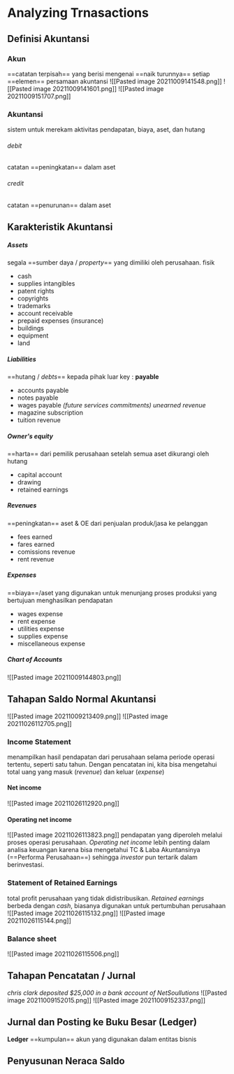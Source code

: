 # Analyzing Trnasactions

## Definisi Akuntansi
### Akun
==catatan terpisah== yang berisi mengenai ==naik turunnya== setiap ==elemen== persamaan akuntansi
![[Pasted image 20211009141548.png]]
![[Pasted image 20211009141601.png]]
![[Pasted image 20211009151707.png]]

### Akuntansi
sistem untuk merekam aktivitas pendapatan, biaya, aset, dan hutang

###### debit
catatan ==peningkatan== dalam aset
###### credit
catatan ==penurunan== dalam aset


## Karakteristik Akuntansi
##### Assets
segala ==sumber daya / *property*== yang dimiliki oleh perusahaan.
fisik
- cash
-  supplies
intangibles 
- patent rights
- copyrights
- trademarks
- account receivable
- prepaid expenses (insurance)
- buildings
- equipment
- land


##### Liabilities
==hutang / *debts*== kepada pihak luar
key : **payable**
- accounts payable 
- notes payable
- wages payable
*(future services commitments) unearned revenue*
- magazine subscription 
- tuition revenue

##### Owner's equity 
==harta== dari pemilik perusahaan setelah semua aset dikurangi oleh hutang
- capital account 
- drawing
- retained earnings

##### Revenues
==peningkatan== aset & OE dari penjualan produk/jasa ke pelanggan
- fees earned
- fares earned
- comissions revenue
- rent revenue

##### Expenses
==biaya==/aset yang digunakan untuk menunjang proses produksi yang bertujuan menghasilkan pendapatan
- wages expense
- rent expense
- utilities expense
- supplies expense
- miscellaneous expense

##### *Chart of Accounts*
![[Pasted image 20211009144803.png]]



## Tahapan Saldo Normal Akuntansi
![[Pasted image 20211009213409.png]]
![[Pasted image 20211026112705.png]]
### Income Statement
menampilkan hasil pendapatan dari perusahaan selama periode operasi tertentu, seperti satu tahun. 
Dengan pencatatan ini, kita bisa mengetahui total uang yang masuk (*revenue*) dan keluar (*expense*)
#### Net income
![[Pasted image 20211026112920.png]]
#### Operating net income
![[Pasted image 20211026113823.png]]
pendapatan yang diperoleh melalui proses operasi perusahaan. *Operating net income* lebih penting dalam analisa keuangan karena bisa mengetahui TC & Laba Akuntansinya (==Performa Perusahaan==) sehingga *investor* pun tertarik dalam berinvestasi.

### Statement of Retained Earnings
total profit perusahaan yang tidak didistribusikan. *Retained earnings* berbeda dengan *cash*, biasanya digunakan untuk pertumbuhan perusahaan
![[Pasted image 20211026115132.png]]
![[Pasted image 20211026115144.png]]

### Balance sheet
![[Pasted image 20211026115506.png]]


## Tahapan Pencatatan / Jurnal
*chris clark deposited $25,000 in a bank account of NetSoullutions*
![[Pasted image 20211009152015.png]]
![[Pasted image 20211009152337.png]]

## Jurnal dan Posting ke Buku Besar (Ledger)
**Ledger** ==kumpulan== akun yang digunakan dalam entitas bisnis

## Penyusunan Neraca Saldo

